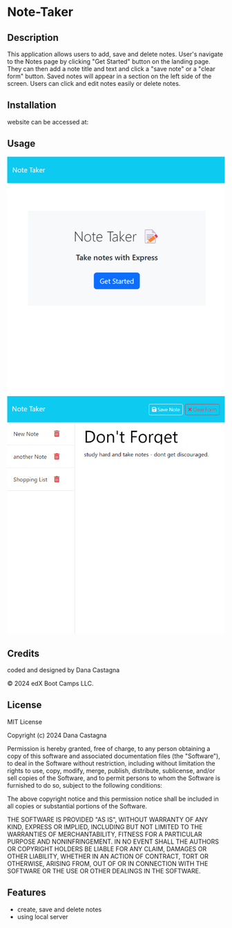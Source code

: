 # Note-Taker


## Description

This application allows users to add, save and delete notes.  User's navigate to the Notes page by clicking "Get Started" button on the landing page.  They can then add a note title and text and click a "save note" or a "clear form" button.  Saved notes will appear in a section on the left side of the screen.  Users can click and edit notes easily or delete notes.

## Installation 

website can be accessed at: 

## Usage

![Screenshot](./imgs/screenshot-landing-page.png)
![Screenshot](./imgs/screenshot-notes-page.png)

## Credits

coded and designed by Dana Castagna

© 2024 edX Boot Camps LLC.

## License
MIT License

Copyright (c) 2024 Dana Castagna

Permission is hereby granted, free of charge, to any person obtaining a copy
of this software and associated documentation files (the "Software"), to deal
in the Software without restriction, including without limitation the rights
to use, copy, modify, merge, publish, distribute, sublicense, and/or sell
copies of the Software, and to permit persons to whom the Software is
furnished to do so, subject to the following conditions:

The above copyright notice and this permission notice shall be included in all
copies or substantial portions of the Software.

THE SOFTWARE IS PROVIDED "AS IS", WITHOUT WARRANTY OF ANY KIND, EXPRESS OR
IMPLIED, INCLUDING BUT NOT LIMITED TO THE WARRANTIES OF MERCHANTABILITY,
FITNESS FOR A PARTICULAR PURPOSE AND NONINFRINGEMENT. IN NO EVENT SHALL THE
AUTHORS OR COPYRIGHT HOLDERS BE LIABLE FOR ANY CLAIM, DAMAGES OR OTHER
LIABILITY, WHETHER IN AN ACTION OF CONTRACT, TORT OR OTHERWISE, ARISING FROM,
OUT OF OR IN CONNECTION WITH THE SOFTWARE OR THE USE OR OTHER DEALINGS IN THE
SOFTWARE.

## Features

- create, save and delete notes
- using local server
